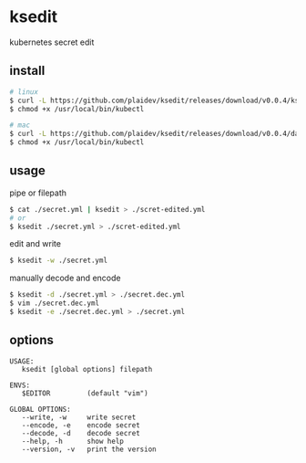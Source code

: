 # ksedit

kubernetes secret edit

## install

```bash
# linux
$ curl -L https://github.com/plaidev/ksedit/releases/download/v0.0.4/ksedit_linux_amd64 -o /usr/local/bin/ksedit
$ chmod +x /usr/local/bin/kubectl

# mac
$ curl -L https://github.com/plaidev/ksedit/releases/download/v0.0.4/darwin_linux_amd64 -o /usr/local/bin/ksedit
$ chmod +x /usr/local/bin/kubectl
```

## usage

pipe or filepath

```bash
$ cat ./secret.yml | ksedit > ./scret-edited.yml
# or
$ ksedit ./secret.yml > ./scret-edited.yml
```

edit and write

```bash
$ ksedit -w ./secret.yml
```

manually decode and encode

```bash
$ ksedit -d ./secret.yml > ./secret.dec.yml
$ vim ./secret.dec.yml
$ ksedit -e ./secret.dec.yml > ./secret.yml
```

## options

```
USAGE:
   ksedit [global options] filepath

ENVS:
   $EDITOR         (default "vim")

GLOBAL OPTIONS:
   --write, -w     write secret
   --encode, -e    encode secret
   --decode, -d    decode secret
   --help, -h      show help
   --version, -v   print the version
```

